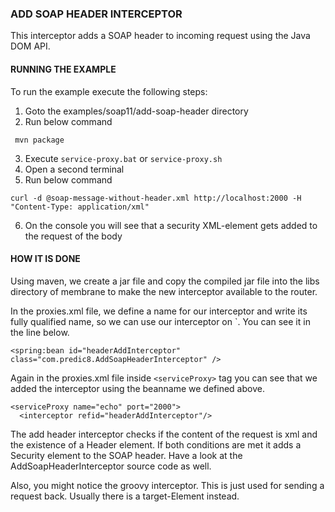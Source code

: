 ###  ADD SOAP HEADER INTERCEPTOR

This interceptor adds a SOAP header to incoming request using the Java DOM API.


####  RUNNING THE EXAMPLE

To run the example execute the following steps:

1. Goto the examples/soap11/add-soap-header directory
2. Run below command

  ``` 
   mvn package
  ```
3. Execute `service-proxy.bat` or `service-proxy.sh`
4. Open a second terminal
5. Run below command

```
curl -d @soap-message-without-header.xml http://localhost:2000 -H "Content-Type: application/xml"
```
6. On the console you will see that a security XML-element gets added to the request of the body


####  HOW IT IS DONE

Using maven, we create a jar file and copy the compiled jar file into the libs directory of membrane to make the new interceptor available to the router. 

In the proxies.xml file, we define a name for our interceptor and write its fully qualified name, so we can use our interceptor on `<serviceProxy>. You can see it in the line below.

``` 
<spring:bean id="headerAddInterceptor" class="com.predic8.AddSoapHeaderInterceptor" />
``` 
Again in the proxies.xml file inside `<serviceProxy>` tag you can see that we added the interceptor using the beanname we defined above.

``` 
<serviceProxy name="echo" port="2000">
  <interceptor refid="headerAddInterceptor"/>
``` 
The add header interceptor checks if the content of the request is xml and the existence of a Header element. If both conditions are met it adds a Security element to the SOAP header. Have a look at the AddSoapHeaderInterceptor source code as well.

Also, you might notice the groovy interceptor. This is just used for sending a request back. Usually there is a target-Element instead. 
